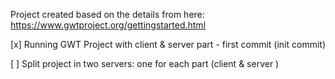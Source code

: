 Project created based on the details from here: https://www.gwtproject.org/gettingstarted.html

[x] Running GWT Project with client & server part - first commit (init commit)

[ ] Split project in two servers: one for each part  (client & server )
